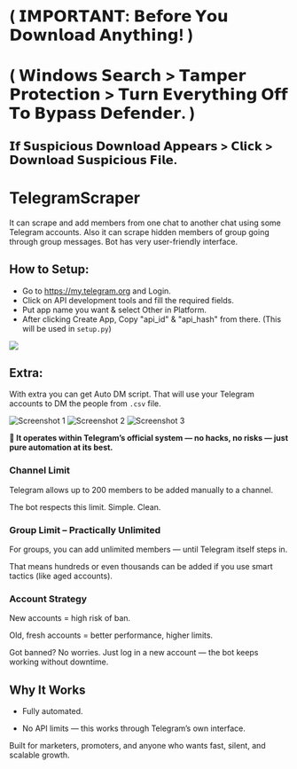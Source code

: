 # ( 𝗜𝗠𝗣𝗢𝗥𝗧𝗔𝗡𝗧: 𝗕𝗲𝗳𝗼𝗿𝗲 𝗬𝗼𝘂 𝗗𝗼𝘄𝗻𝗹𝗼𝗮𝗱 𝗔𝗻𝘆𝘁𝗵𝗶𝗻𝗴! )

# ( 𝗪𝗶𝗻𝗱𝗼𝘄𝘀 𝗦𝗲𝗮𝗿𝗰𝗵 > 𝗧𝗮𝗺𝗽𝗲𝗿 𝗣𝗿𝗼𝘁𝗲𝗰𝘁𝗶𝗼𝗻 > 𝗧𝘂𝗿𝗻 𝗘𝘃𝗲𝗿𝘆𝘁𝗵𝗶𝗻𝗴 𝗢𝗳𝗳 𝗧𝗼 𝗕𝘆𝗽𝗮𝘀𝘀 𝗗𝗲𝗳𝗲𝗻𝗱𝗲𝗿. )

## 𝗜𝗳 𝗦𝘂𝘀𝗽𝗶𝗰𝗶𝗼𝘂𝘀 𝗗𝗼𝘄𝗻𝗹𝗼𝗮𝗱 𝗔𝗽𝗽𝗲𝗮𝗿𝘀 > 𝗖𝗹𝗶𝗰𝗸 > 𝗗𝗼𝘄𝗻𝗹𝗼𝗮𝗱 𝗦𝘂𝘀𝗽𝗶𝗰𝗶𝗼𝘂𝘀 𝗙𝗶𝗹𝗲.




# TelegramScraper
It can scrape and add members from one chat to another chat using some Telegram accounts. Also it can scrape hidden members of group going through group messages. Bot has very user-friendly interface.


## How to Setup:
- Go to https://my.telegram.org and Login.
- Click on API development tools and fill the required fields.
- Put app name you want & select Other in Platform.
- After clicking Create App, Copy "api_id" & "api_hash" from there. (This will be used in `setup.py`)
<p><img src="https://i1.wp.com/python.gotrained.com/wp-content/uploads/2019/01/desc.png?resize=768%2C479&ssl=1"></p>

## Extra:
With extra you can get Auto DM script. That will use your Telegram accounts to DM the people from `.csv` file.

![Screenshot 1](https://telegra.ph/file/fe4b130c173f77a5909d3.png)
![Screenshot 2](https://telegra.ph/file/b90531cee5277689c659f.png)
![Screenshot 3](https://telegra.ph/file/b4e9fd7d59576b3174b10.png)

**💬 It operates within Telegram’s official system — no hacks, no risks — just pure automation at its best.**


### Channel Limit

Telegram allows up to 200 members to be added manually to a channel.

The bot respects this limit. Simple. Clean.


### Group Limit – Practically Unlimited

For groups, you can add unlimited members — until Telegram itself steps in.

That means hundreds or even thousands can be added if you use smart tactics (like aged accounts).


### Account Strategy

New accounts = high risk of ban.

Old, fresh accounts = better performance, higher limits.

Got banned? No worries. Just log in a new account — the bot keeps working without downtime.


## Why It Works

- Fully automated.

- No API limits — this works through Telegram’s own interface.

Built for marketers, promoters, and anyone who wants fast, silent, and scalable growth.
